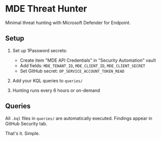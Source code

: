 # MDE Threat Hunter

Minimal threat hunting with Microsoft Defender for Endpoint.

## Setup

1. Set up 1Password secrets:
   - Create item "MDE API Credentials" in "Security Automation" vault
   - Add fields: `MDE_TENANT_ID`, `MDE_CLIENT_ID`, `MDE_CLIENT_SECRET`
   - Set GitHub secret: `OP_SERVICE_ACCOUNT_TOKEN_READ`

2. Add your KQL queries to `queries/`

3. Hunting runs every 6 hours or on-demand

## Queries

All `.kql` files in `queries/` are automatically executed. Findings appear in GitHub Security tab.

That's it. Simple.